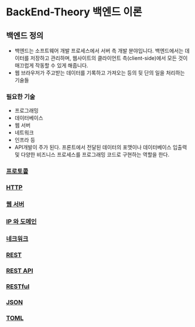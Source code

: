 # BackEnd-Theory 백엔드 이론
## 백엔드 정의 
- 백엔드는 소프트웨어 개발 프로세스에서 서버 측 개발 분야입니다. 백엔드에서는 데이터를 저장하고 관리하며, 웹사이트의 클라이언트 측(client-side)에서 모든 것이 매끄럽게 작동할 수 있게 해줍니다.
- 웹 브라우저가 주고받는 데이터를 기록하고 가져오는 등의 뒷 단의 일을 처리하는 기술들
### 필요한 기술
- 프로그래밍
- 데이터베이스
- 웹 서버
- 네트워크
- 인프라 등
- API개발이 주가 된다. 프론트에서 전달된 데이터의 포맷이나 데이터베이스 입출력 및 다양한 비즈니스 프로세스를 프로그래밍 코드로 구현하는 역할을 한다.
### [프로토콜](./protocol.md)
### [HTTP](./http.md)
### [웹 서버](./web-server.md)
### [IP 와 도메인](./ip-domain.md)
### [네크워크](./network.md)
### [REST](./rest.md)
### [REST API](./restapi.md)
### [RESTful](./restful.md)
### [JSON](./json.md)
### [TOML](./toml.md)